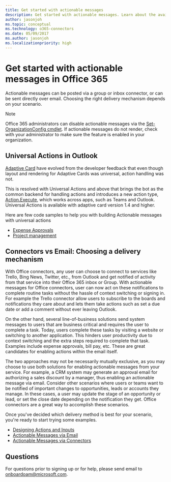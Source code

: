 ```yaml
---
title: Get started with actionable messages
description: Get started with actionable messages. Learn about the available delivery mechanisms and applicable scenarios.
author: jasonjoh
ms.topic: conceptual
ms.technology: o365-connectors
ms.date: 05/09/2017
ms.author: jasonjoh
ms.localizationpriority: high
---
```


# Get started with actionable messages in Office 365

Actionable messages can be posted via a group or inbox connector, or can be sent directly over email. Choosing the right delivery mechanism depends on your scenario.

> [!NOTE]
> Office 365 administrators can disable actionable messages via the [Set-OrganizationConfig cmdlet](/powershell/module/exchange/organization/set-organizationconfig). If actionable messages do not render, check with your administrator to make sure the feature is enabled in your organization.

## Universal Actions in Outlook
[Adaptive Card](./adaptive-card.md) have evolved from the developer feedback that even though layout and rendering for Adaptive Cards was universal, action handling was not. 

This is resolved with Universal Actions and above that brings the bot as the common backend for handling actions and introduces a new action type, [Action.Execute](https://adaptivecards.io/explorer/Action.Execute.html), which works across apps, such as Teams and Outlook. Universal Actions is available with adaptive card version 1.4 and higher.

Here are few code samples to help you with building Actionable messages with universal actions

- [Expense Approvals](./adaptive-card-code-sample-1.md)
- [Project management](./adaptive-card-code-sample-2.md)

## Connectors vs Email: Choosing a delivery mechanism

With Office connectors, any user can choose to connect to services like Trello, Bing News, Twitter, etc., from Outlook and get notified of activity from that service into their Office 365 inbox or Group. With actionable messages for Office connectors, user can now act on these notifications to complete routine tasks without the hassle of context switching or signing in. For example the Trello connector allow users to subscribe to the boards and notifications they care about and lets them take actions such as set a due date or add a comment without ever leaving Outlook.

On the other hand, several line-of-business solutions send system messages to users that are business critical and requires the user to complete a task. Today, users complete these tasks by visiting a website or switching to another application. This hinders user productivity due to context switching and the extra steps required to complete that task. Examples include expense approvals, bill pay, etc. These are great candidates for enabling actions within the email itself.

The two approaches may not be necessarily mutually exclusive, as you may choose to use both solutions for enabling actionable messages from your service. For example, a CRM system may generate an approval email for authorizing a sales discount by a manager, thus enabling an actionable message via email. Consider other scenarios where users or teams want to be notified of important changes to opportunities, leads or accounts they manage. In these cases, a user may update the stage of an opportunity or lead, or set the close date depending on the notification they get. Office connectors are a great way to accomplish these scenarios.

Once you've decided which delivery method is best for your scenario, you're ready to start trying some examples.

- [Designing Actions and Inputs](./adaptive-card.md)
- [Actionable Messages via Email](send-via-email.md)
- [Actionable Messages via Connectors](send-via-connectors.md)

## Questions

For questions prior to signing up or for help, please send email to [onboardoam@microsoft.com](mailto:onboardoam@microsoft.com).
